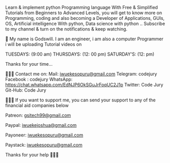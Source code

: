 Learn & implement python Programming language With Free & Simplified Tutorials from Beginners to Advanced Levels, you will get to know more on Programming, coding and also becoming a Developer of Applications, GUIs, OS, Artificial intelligence With python, Data science with python .. 
Subscribe to my channel & turn on the notifications & keep watching.

🔴
My name is Godswill. I am an engineer, i am also a computer Programmer
i will be uploading Tutorial videos on 

TUESDAYS: (9:00 am)
THURSDAYS:  (12: 00 pm)
SATURDAY'S:  (12: pm)

Thanks for your time...

🔵🔴🔵
Contact me on: 
Mail:  iwuekesopuru@gmail.com
Telegram:  codejury
Facebook : codejury
WhatsApp: https://chat.whatsapp.com/EdNJP6OkSGuJrFoqUC2J1p
Twitter: Code Jury
Git-Hub: Code Jury

🔴🔴🔴
If you want to support me, you can send your support to any of the financial aid companies below

Patreon: gsitech99@gmail.com

Paypal: iwuekejoshua@gmail.com

Payoneer: iwuekesopuru@gmail.com

Paystack: iwuekesopuru@gmail.com


Thanks for your help 💝💝💝
